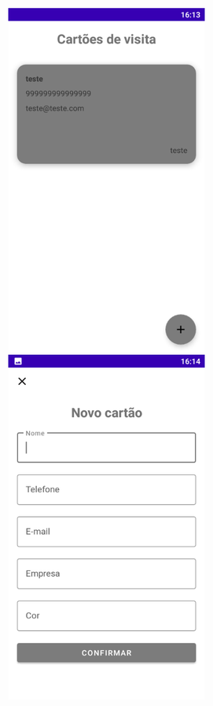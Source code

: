<img src = "Screenshots/tela01.png" width="400" height="700">



<img src = "Screenshots/tela02.png" width="400" height="700">
